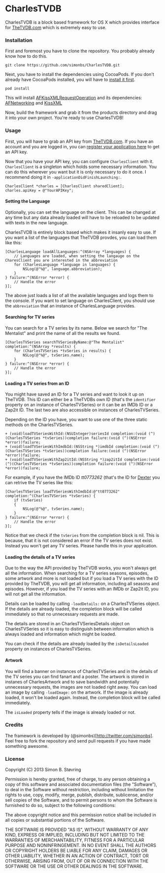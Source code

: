 # CharlesTVDB

CharlesTVDB is a block based framework for OS X which provides interface for [TheTVDB.com](http://thetvdb.com) which is extremely easy to use.

### Installation
First and foremost you have to clone the repository. You probably already know how to do this.

	git clone https://github.com/simonbs/CharlesTVDB.git
	
Next, you have to install the dependencies using CocoaPods. If you don't already have CocoaPods installed, you will have to [install it first](http://cocoapods.org).

	pod install

This will install [AFKissXMLRequestOperation](https://github.com/AFNetworking/AFKissXMLRequestOperation) and its dependencies: [AFNetworking](https://github.com/AFNetworking/AFNetworking) and [KissXML](https://github.com/robbiehanson/KissXML)

Now, build the framework and grab it from the products directory and drag it into your own project. You're ready to use CharlesTVDB!

### Usage

First, you will have to grab an API key from [TheTVDB.com](http://thetvdb.com). If you have an account and you are logged in, you can [register your application here](http://thetvdb.com/?tab=apiregister) to get an API key.

Now that you have your API key, you can configure `CharlesClient` with it. `CharlesClient` is a singleton which holds some necessary information.
You can do this wherever you want but it is only necessary to do it once. I recommend doing it in `-applicationDidFinishLaunching:`.

	CharlesClient *charles = [CharlesClient sharedClient];
	charles.apiKey = @"YourAPIKey";
	
#### Setting the Language

Optionally, you can set the language on the client. This can be changed at any time but any data already loaded will have to be reloaded to be updated with texts in the new language.

CharlesTVDB is entirely block based which makes it insanly easy to use. If you want a list of the languages that TheTVDB provdes, you can load them like this:

	[CharlesLanguage loadAllLanguages:^(NSArray *languages) {
        // Languages are loaded, when setting the langauge on the CharesClient you are interested in the abbreviation
        for (CharlesLanguage *language in languages) {
            NSLog(@"%@", language.abbreviation);
        }
    } failure:^(NSError *error) {
        // Handle the error
    }];
    
The above just loads a list of all the available languages and logs them to the console. If you want to set language on CharlesClient, you should use the `abbreviation` that an instance of CharlesLanguage provides.

#### Searching for TV series

You can search for a TV series by its name. Below we search for "The Mentalist" and print the name of all the results we found.

	[CharlesTVSeries searchTVSeriesByName:@"The Mentalist" completion:^(NSArray *results) {
        for (CharlesTVSeries *tvSeries in results) {
            NSLog(@"%@", tvSeries.name);
        }
    } failure:^(NSError *error) {
        // Handle the error
    }];

#### Loading a TV series from an ID

You might have saved an ID for a TV series and want to look it up on TheTVDB. This ID can either be a TheTVDBs own ID (that's the `identifier` property on an instance of CharlesTVSeries) or it can be an IMDb ID or a Zap2it ID. The last two are also accessible on instances of  CharlesTVSeries.

Depending on the ID you have, you want to use one of the three static methods on the CharlesTVSeries.

	+ (void)loadTVSeriesWithId:(NSUInteger)seriesId completion:(void (^)(CharlesTVSeries *tvSeries))completion failure:(void (^)(NSError *error))failure;
	+ (void)loadTVSeriesWithImdbId:(NSString *)imdbId completion:(void (^)(CharlesTVSeries *tvSeries))completion failure:(void (^)(NSError *error))failure;
	+ (void)loadTVSeriesWithZap2itId:(NSString *)zap2itId completion:(void (^)(CharlesTVSeries *tvSeries))completion failure:(void (^)(NSError *error))failure;

For example, if you have the IMDb ID *tt0773262* (that's the ID for [Dexter](http://www.imdb.com/title/tt0773262) you can retrive the TV series like this:

	[CharlesTVSeries loadTVSeriesWithImdbId:@"tt0773262" completion:^(CharlesTVSeries *tvSeries) {
        if (tvSeries)
        {
            NSLog(@"%@", tvSeries.name);
        }
    } failure:^(NSError *error) {
        // Handle the error
    }];	
    
Notice that we check if the `tvSeries` from the completion block is nil. This is because, that it is not considered an error if the TV series does not exist. Instead you won't get any TV series. Please handle this in your application.

#### Loading the details of a TV series

Due to the way the API provided by TheTVDB works, you won't always get all the information. When searching for a TV series seasons, episodes, some artwork and more is not loaded but if you load a TV series with the ID provided by TheTVDB, you will get all information, including all seasons and episodes. However, if you load the TV series with an IMDb or Zap2it ID, you will not get all the information.

Details can be loaded by calling `-loadDetails:` on a CharlesTVSeries object. If the details are already loaded, the completion block will be called immediately so that no unnecessary requests are made.

The details are stored in an CharlesTVSeriesDetails object on CharlesTVSeries so it is easy to distinguish between information which is always loaded and information which might be loaded.

You can check if the details are already loaded by the `isDetailsLoaded` property on instances of CharlesTVSeries.

#### Artwork

You will find a banner on instances of CharlesTVSeries and in the details of the TV series you can find fanart and a poster. The artwork is stored in instanes of CharlesArtwork and to save bandwidth and potentially unnecessary requests, the images are not loaded right away.
You can load an image by calling `-loadImage:` on the artwork. If the image is already loaded, it won't be loaded again. Instead, the completion block will be called immediately.

The `isLoaded` property tells if the image is already loaded or not.

### Credits

The framework is developed by (@simonbs)[http://twitter.com/simonbs]. Feel free to fork the repository and send pull requests if you have made something awesome.

### License

Copyright (C) 2013 Simon B. Støvring

Permission is hereby granted, free of charge, to any person obtaining a copy of this software and associated documentation files (the "Software"), to deal in the Software without restriction, including without limitation the rights to use, copy, modify, merge, publish, distribute, sublicense, and/or sell copies of the Software, and to permit persons to whom the Software is furnished to do so, subject to the following conditions:

The above copyright notice and this permission notice shall be included in all copies or substantial portions of the Software.

THE SOFTWARE IS PROVIDED "AS IS", WITHOUT WARRANTY OF ANY KIND, EXPRESS OR IMPLIED, INCLUDING BUT NOT LIMITED TO THE WARRANTIES OF MERCHANTABILITY, FITNESS FOR A PARTICULAR PURPOSE AND NONINFRINGEMENT. IN NO EVENT SHALL THE AUTHORS OR COPYRIGHT HOLDERS BE LIABLE FOR ANY CLAIM, DAMAGES OR OTHER LIABILITY, WHETHER IN AN ACTION OF CONTRACT, TORT OR OTHERWISE, ARISING FROM, OUT OF OR IN CONNECTION WITH THE SOFTWARE OR THE USE OR OTHER DEALINGS IN THE SOFTWARE.